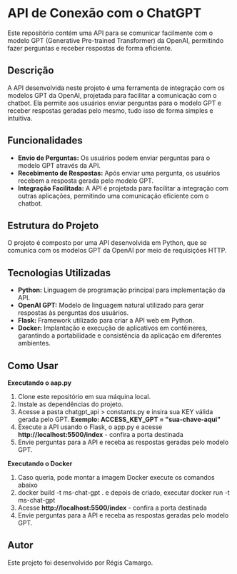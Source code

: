 # API de Conexão com o ChatGPT

Este repositório contém uma API para se comunicar facilmente com o modelo GPT (Generative Pre-trained Transformer) da OpenAI, permitindo fazer perguntas e receber respostas de forma eficiente.

## Descrição

A API desenvolvida neste projeto é uma ferramenta de integração com os modelos GPT da OpenAI, projetada para facilitar a comunicação com o chatbot. Ela permite aos usuários enviar perguntas para o modelo GPT e receber respostas geradas pelo mesmo, tudo isso de forma simples e intuitiva.

## Funcionalidades

- **Envio de Perguntas:** Os usuários podem enviar perguntas para o modelo GPT através da API.
- **Recebimento de Respostas:** Após enviar uma pergunta, os usuários recebem a resposta gerada pelo modelo GPT.
- **Integração Facilitada:** A API é projetada para facilitar a integração com outras aplicações, permitindo uma comunicação eficiente com o chatbot.

## Estrutura do Projeto

O projeto é composto por uma API desenvolvida em Python, que se comunica com os modelos GPT da OpenAI por meio de requisições HTTP.

## Tecnologias Utilizadas

- **Python:** Linguagem de programação principal para implementação da API.
- **OpenAI GPT:** Modelo de linguagem natural utilizado para gerar respostas às perguntas dos usuários.
- **Flask:** Framework utilizado para criar a API web em Python.
- **Docker:** Implantação e execução de aplicativos em contêineres, garantindo a portabilidade e consistência da aplicação em diferentes ambientes.

## Como Usar

**Executando o aap.py**
1. Clone este repositório em sua máquina local.
2. Instale as dependências do projeto.
3. Acesse a pasta chatgpt_api > constants.py e insira sua KEY válida gerada pelo GPT. **Exemplo: ACCESS_KEY_GPT = "sua-chave-aqui"**
4. Execute a API usando o Flask, o app.py e acesse **http://localhost:5500/index** - confira a porta destinada
5. Envie perguntas para a API e receba as respostas geradas pelo modelo GPT.

**Executando o Docker**
1. Caso queria, pode montar a imagem Docker execute os comandos abaixo
2. docker build -t ms-chat-gpt . e depois de criado, executar docker run -t ms-chat-gpt
3. Acesse **http://localhost:5500/index** - confira a porta destinada
4. Envie perguntas para a API e receba as respostas geradas pelo modelo GPT.

## Autor
Este projeto foi desenvolvido por Régis Camargo.
